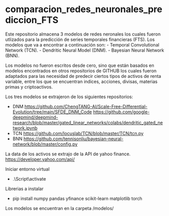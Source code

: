 # comparacion_redes_neuronales_prediccion_FTS

Este repositorio almacena 3 modelos de redes neronales los cuales fueron utlizados para la predicción
de series temporales financieras (FTS). Los modelos que va a encontrar a continuación son: 
    - Temporal Convolutional Network (TCN).
    - Dendritic Neural Model (DNM).
    - Bayesian Neural Network (BNN).

Los modelos no fueron escritos desde cero, sino que están basados en modelos encontrados en otros
repositorios de GITHUB los cuales fueron adaptados para las necesidad de predecir ciertos tipos de 
activos de renta variable, entre los que se encuentran indices, acciones, divisas, materias primas y criptoactivos.

Los tres modelos se extrajeron de los siguientes repositorios:
 - DNM
    https://github.com/ChengTANG-AI/Scale-Free-Differential-Evolution/tree/main/SFDE_DNM_Code
    https://github.com/google-deepmind/deepmind-research/blob/master/gated_linear_networks/colabs/dendritic_gated_network.ipynb
 - TCN
    https://github.com/locuslab/TCN/blob/master/TCN/tcn.py
 - BNN
    https://github.com/tennisonliu/bayesian-neural-network/blob/master/config.py


La data de los activos se extrajo de la API de yahoo finance.
https://developer.yahoo.com/api/


Iniciar entorno virtual 
- .\Script\activate


Librerias a instalar
- pip install numpy pandas yfinance scikit-learn matplotlib torch 

Los modelos se encuentran en la carpeta /modelos/